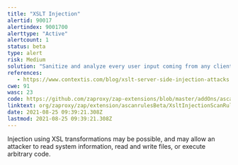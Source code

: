 ```yaml
---
title: "XSLT Injection"
alertid: 90017
alertindex: 9001700
alerttype: "Active"
alertcount: 1
status: beta
type: alert
risk: Medium
solution: "Sanitize and analyze every user input coming from any client-side."
references:
   - https://www.contextis.com/blog/xslt-server-side-injection-attacks
cwe: 91
wasc: 23
code: https://github.com/zaproxy/zap-extensions/blob/master/addOns/ascanrulesBeta/src/main/java/org/zaproxy/zap/extension/ascanrulesBeta/XsltInjectionScanRule.java
linktext: org/zaproxy/zap/extension/ascanrulesBeta/XsltInjectionScanRule.java
date: 2021-08-25 09:39:21.308Z
lastmod: 2021-08-25 09:39:21.308Z
---
```

Injection using XSL transformations may be possible, and may allow an attacker to read system information, read and write files, or execute arbitrary code.
